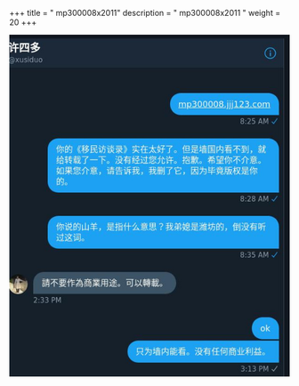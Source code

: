 +++
title = "  mp300008x2011"
description = "  mp300008x2011  "
weight = 20
+++


![background.jpg](background.jpg)
